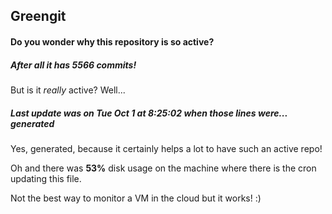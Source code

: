 ## Greengit

#### Do you wonder why this repository is so active?

##### After all it has 5566 commits!

But is it *really* active? Well...

##### Last update was on Tue Oct 1 at 8:25:02 when those lines were... generated

Yes, generated, because it certainly helps a lot to have such an active repo!

Oh and there was **53%** disk usage on the machine
where there is the cron updating this file.

Not the best way to monitor a VM in the cloud but it works! :)
